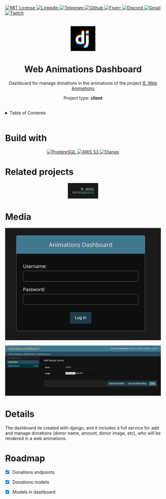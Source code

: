 <div><a href='https://github.com/darideveloper/web-animations-dashboard/blob/master/LICENSE' target='_blank'>
                <img src='https://img.shields.io/github/license/darideveloper/web-animations-dashboard.svg?style=for-the-badge' alt='MIT License' height='30px'/>
            </a><a href='https://www.linkedin.com/in/francisco-dari-hernandez-6456b6181/' target='_blank'>
                <img src='https://img.shields.io/static/v1?style=for-the-badge&message=LinkedIn&color=0A66C2&logo=LinkedIn&logoColor=FFFFFF&label=' alt='Linkedin' height='30px'/>
            </a><a href='https://t.me/darideveloper' target='_blank'>
                <img src='https://img.shields.io/static/v1?style=for-the-badge&message=Telegram&color=26A5E4&logo=Telegram&logoColor=FFFFFF&label=' alt='Telegram' height='30px'/>
            </a><a href='https://github.com/darideveloper' target='_blank'>
                <img src='https://img.shields.io/static/v1?style=for-the-badge&message=GitHub&color=181717&logo=GitHub&logoColor=FFFFFF&label=' alt='Github' height='30px'/>
            </a><a href='https://www.fiverr.com/darideveloper' target='_blank'>
                <img src='https://img.shields.io/static/v1?style=for-the-badge&message=Fiverr&color=222222&logo=Fiverr&logoColor=1DBF73&label=' alt='Fiverr' height='30px'/>
            </a><a href='https://discord.com/users/992019836811083826' target='_blank'>
                <img src='https://img.shields.io/static/v1?style=for-the-badge&message=Discord&color=5865F2&logo=Discord&logoColor=FFFFFF&label=' alt='Discord' height='30px'/>
            </a><a href='mailto:darideveloper@gmail.com?subject=Hello Dari Developer' target='_blank'>
                <img src='https://img.shields.io/static/v1?style=for-the-badge&message=Gmail&color=EA4335&logo=Gmail&logoColor=FFFFFF&label=' alt='Gmail' height='30px'/>
            </a><a href='https://www.twitch.tv/darideveloper' target='_blank'>
                <img src='https://img.shields.io/static/v1?style=for-the-badge&message=Twitch&color=b9a3e3&logo=Twitch&logoColor=ffffff&label=' alt='Twitch' height='30px'/>
            </a></div><div align='center'><br><br><img src='https://github.com/darideveloper/web-animations-dashboard/blob/master/logo.png?raw=true' alt='Web Animations Dashboard' height='80px'/>



# Web Animations Dashboard

Dashboard for manage donations in the animations of the project [B. Web Animations](https://github.com/darideveloper/borg484-web-animations)

Project type: **client**

</div><br><details>
            <summary>Table of Contents</summary>
            <ol>
<li><a href='#buildwith'>Build With</a></li>
<li><a href='#relatedprojects'>Related Projects</a></li>
<li><a href='#media'>Media</a></li>
<li><a href='#details'>Details</a></li>
<li><a href='#roadmap'>Roadmap</a></li></ol>
        </details><br>

# Build with

<div align='center'><a href='https://www.postgresql.org/' target='_blank'> <img src='https://cdn.svgporn.com/logos/postgresql.svg' alt='PostgreSQL' title='PostgreSQL' height='50px'/> </a><a href='https://aws.amazon.com/es/s3/' target='_blank'> <img src='https://cdn.svgporn.com/logos/aws-s3.svg' alt='AWS S3' title='AWS S3' height='50px'/> </a><a href='https://docs.djangoproject.com/en/4.0/' target='_blank'> <img src='https://cdn.svgporn.com/logos/django.svg' alt='Django' title='Django' height='50px'/> </a></div>

# Related projects

<div align='center'><a href='https://github.com/darideveloper/borg484-web-animations' target='_blank'> <img src='https://github.com/darideveloper/borg484-web-animations/blob/master/logo.png?raw=true' alt='B. Web Animations' title='B. Web Animations' height='50px'/> </a></div>

# Media

![login](https://github.com/darideveloper/web-animations-dashboard/blob/master/screenshots/login.png?raw=true)

![form](https://github.com/darideveloper/web-animations-dashboard/blob/master/screenshots/form.png?raw=true)

# Details

The dashboard its created with django, and it includes a full service for add and manage donations (donor name, amount, donor image, etc), who will be rendered in a web animations.

# Roadmap

* [X] Donations endpoints

* [X] Donations models

* [X] Models in dashboard

